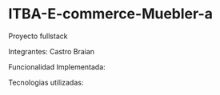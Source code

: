 # ITBA-E-commerce-Muebler-a
Proyecto fullstack

Integrantes:
Castro Braian

Funcionalidad Implementada:

Tecnologias utilizadas: